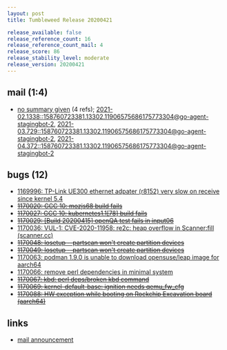 ```yaml
---
layout: post
title: Tumbleweed Release 20200421

release_available: false
release_reference_count: 16
release_reference_count_mail: 4
release_score: 86
release_stability_level: moderate
release_version: 20200421
---
```


## mail (1:4)

- [no summary given](https://lists.opensuse.org/archives/list/factory@lists.opensuse.org/thread/VIHL764PNGBOL5DHHCULVY7HEAXE2LYS) (4 refs); [2021-02.1338::<158760723381.13302.11906575686175773304@go-agent-stagingbot-2>](https://lists.opensuse.org/archives/list/factory@lists.opensuse.org/thread/VIHL764PNGBOL5DHHCULVY7HEAXE2LYS), [2021-03.729::<158760723381.13302.11906575686175773304@go-agent-stagingbot-2>](https://lists.opensuse.org/archives/list/factory@lists.opensuse.org/thread/VIHL764PNGBOL5DHHCULVY7HEAXE2LYS), [2021-04.372::<158760723381.13302.11906575686175773304@go-agent-stagingbot-2>](https://lists.opensuse.org/archives/list/factory@lists.opensuse.org/thread/VIHL764PNGBOL5DHHCULVY7HEAXE2LYS)

## bugs (12)

<!--more-->

- [1169996: TP-Link UE300 ethernet adpater (r8152) very slow on receive since kernel 5.4](https://bugzilla.opensuse.org/show_bug.cgi?id=1169996)
- ~~[1170020: GCC 10: mozjs68 build fails](https://bugzilla.opensuse.org/show_bug.cgi?id=1170020)~~
- ~~[1170027: GCC 10: kubernetes1.1\[78\] build fails](https://bugzilla.opensuse.org/show_bug.cgi?id=1170027)~~
- ~~[1170029: \[Build 20200415\] openQA test fails in input06 <script>alert(1)</script>](https://bugzilla.opensuse.org/show_bug.cgi?id=1170029)~~
- [1170036: VUL-1: CVE-2020-11958: re2c: heap overflow in Scanner:fill (scanner.cc)](https://bugzilla.opensuse.org/show_bug.cgi?id=1170036)
- ~~[1170048: losetup --partscan won't create partition devices](https://bugzilla.opensuse.org/show_bug.cgi?id=1170048)~~
- ~~[1170049: losetup --partscan won't create partition devices](https://bugzilla.opensuse.org/show_bug.cgi?id=1170049)~~
- [1170063: podman 1.9.0 is unable to download opensuse/leap image for aarch64](https://bugzilla.opensuse.org/show_bug.cgi?id=1170063)
- [1170066: remove perl dependencies in minimal system](https://bugzilla.opensuse.org/show_bug.cgi?id=1170066)
- ~~[1170067: kbd: perl deps/broken kbd command](https://bugzilla.opensuse.org/show_bug.cgi?id=1170067)~~
- ~~[1170069: kernel-default-base: ignition needs qemu_fw_cfg](https://bugzilla.opensuse.org/show_bug.cgi?id=1170069)~~
- ~~[1170088: HW exception while booting on Rockchip Excavation board (aarch64)](https://bugzilla.opensuse.org/show_bug.cgi?id=1170088)~~



## links

- [mail announcement](https://lists.opensuse.org/archives/list/factory@lists.opensuse.org/thread/VIHL764PNGBOL5DHHCULVY7HEAXE2LYS)
